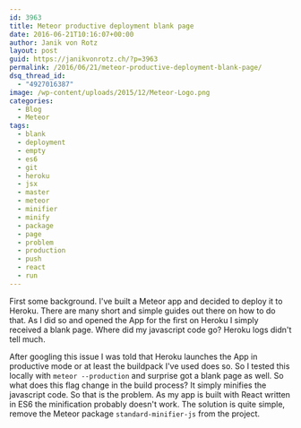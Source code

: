 ```yaml
---
id: 3963
title: Meteor productive deployment blank page
date: 2016-06-21T10:16:07+00:00
author: Janik von Rotz
layout: post
guid: https://janikvonrotz.ch/?p=3963
permalink: /2016/06/21/meteor-productive-deployment-blank-page/
dsq_thread_id:
  - "4927016387"
image: /wp-content/uploads/2015/12/Meteor-Logo.png
categories:
  - Blog
  - Meteor
tags:
  - blank
  - deployment
  - empty
  - es6
  - git
  - heroku
  - jsx
  - master
  - meteor
  - minifier
  - minify
  - package
  - page
  - problem
  - production
  - push
  - react
  - run
---
```

First some background. I've built a Meteor app and decided to deploy it to Heroku. There are many short and simple guides out there on how to do that. As I did so and opened the App for the first on Heroku I simply received a blank page. Where did my javascript code go? Heroku logs didn't tell much.
<!--more-->
After googling this issue I was told that Heroku launches the App in productive mode or at least the buildpack I've used does so. So I tested this locally with `meteor --production` and surprise got a blank page as well. So what does this flag change in the build process? It simply minifies the javascript code. So that is the problem. As my app is built with React written in ES6 the minification probably doesn't work. The solution is quite simple, remove the Meteor package `standard-minifier-js` from the project.